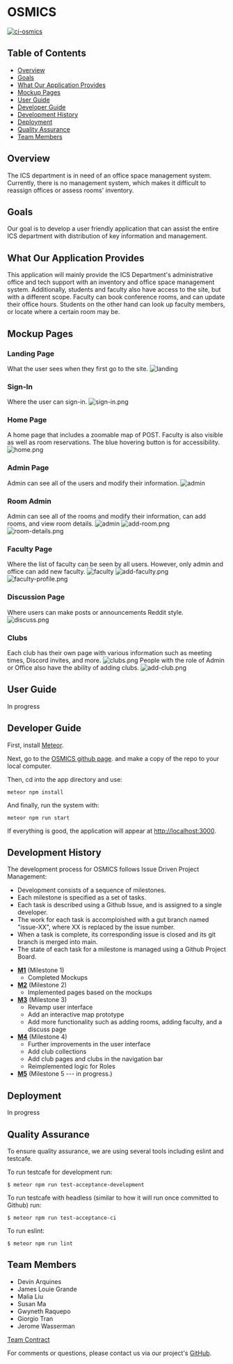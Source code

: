 # OSMICS
[![ci-osmics](https://github.com/ics414t3/ics-osm/actions/workflows/ci.yml/badge.svg)](https://github.com/ics414t3/ics-osm/actions/workflows/ci.yml/)


## Table of Contents
* [Overview](#overview)
* [Goals](#goals)
* [What Our Application Provides](#what-our-application-provides)
* [Mockup Pages](#mockup-pages)
* [User Guide](#user-guide)
* [Developer Guide](#developer-guide)
* [Development History](#development-history)
* [Deployment](#deployment)
* [Quality Assurance](#quality-assurance)
* [Team Members](#team-members)

## Overview
The ICS department is in need of an office space management system. Currently, there is no management system, which makes it difficult to reassign offices or assess rooms' inventory.

## Goals
Our goal is to develop a user friendly application that can assist the entire ICS department with distribution of key information and management.

## What Our Application Provides
This application will mainly provide the ICS Department's administrative office and tech support with an inventory and office space management system. Additionally, students and faculty also have access to the site, but with a different scope. Faculty can book conference rooms, and can update their office hours. Students on the other hand can look up faculty members, or locate where a certain room may be. 

## Mockup Pages

### Landing Page
What the user sees when they first go to the site.
![landing](/assets/images/m3/landing.png)

### Sign-In
Where the user can sign-in.
![sign-in.png](/assets/images/m3/sign-in.png)

### Home Page
A home page that includes a zoomable map of POST. Faculty is also visible as well as room reservations. The blue hovering button is for accessibility.
![home.png](assets%2Fimages%2Fm4%2Fhome.png)

### Admin Page
Admin can see all of the users and modify their information.
![admin](/assets/images/m3/admin.png)

### Room Admin
Admin can see all of the rooms and modify their information, can add rooms, and view room details.
![admin](/assets/images/m3/room-admin.png)
![add-room.png](assets%2Fimages%2Fm3%2Fadd-room.png)
![room-details.png](assets%2Fimages%2Fm3%2Froom-details.png)

### Faculty Page
Where the list of faculty can be seen by all users. However, only admin and office can add new faculty.
![faculty](/assets/images/m3/faculty.png)
![add-faculty.png](assets%2Fimages%2Fm3%2Fadd-faculty.png)
![faculty-profile.png](assets%2Fimages%2Fm3%2Ffaculty-profile.png)

### Discussion Page
Where users can make posts or announcements Reddit style.
![discuss.png](assets%2Fimages%2Fm3%2Fdiscuss.png)

### Clubs
Each club has their own page with various information such as meeting times, Discord invites, and more.
![clubs.png](assets%2Fimages%2Fm4%2Fclubs.png)
People with the role of Admin or Office also have the ability of adding clubs. 
![add-club.png](assets%2Fimages%2Fm4%2Fadd-club.png)

## User Guide
In progress

## Developer Guide
First, install [Meteor](https://www.meteor.com/install).

Next, go to the [OSMICS github page](https://github.com/ics414t3/ics-osm). and make a copy of the repo to your local computer.

Then, cd into the app directory and use:

```
meteor npm install
```

And finally, run the system with:

```
meteor npm run start
```

If everything is good, the application will appear at [http://localhost:3000](http://localhost:3000).

## Development History
The development process for OSMICS follows Issue Driven Project Management:

* Development consists of a sequence of milestones.
* Each milestone is specified as a set of tasks.
* Each task is described using a Github Issue, and is assigned to a single developer.
* The work for each task is accomploished with a gut branch named "issue-XX", where XX is replaced by the issue number.
* When a task is complete, its corresponding issue is closed and its git branch is merged into main.
* The state of each task for a milestone is managed using a Github Project Board.


- **[M1](https://github.com/orgs/ics414t3/projects/1/views/1)** (Milestone 1)
  - Completed Mockups
- **[M2](https://github.com/orgs/ics414t3/projects/2)** (Milestone 2)
  - Implemented pages based on the mockups
- **[M3](https://github.com/orgs/ics414t3/projects/3)** (Milestone 3)
  - Revamp user interface
  - Add an interactive map prototype
  - Add more functionality such as adding rooms, adding faculty, and a discuss page
- **[M4](https://github.com/orgs/ics414t3/projects/6)** (Milestone 4)
  - Further improvements in the user interface
  - Add club collections
  - Add club pages and clubs in the navigation bar
  - Reimplemented logic for Roles
- **[M5](https://github.com/orgs/ics414t3/projects/8)** (Milestone 5 --- in progress.)
 

## Deployment
In progress

## Quality Assurance
To ensure quality assurance, we are using several tools including eslint and testcafe.

To run testcafe for development run:
```
$ meteor npm run test-acceptance-development
```
To run testcafe with headless (similar to how it will run once committed to Github) run:
```
$ meteor npm run test-acceptance-ci
```
To run eslint:
```
$ meteor npm run lint
```

## Team Members
- Devin Arquines
- James Louie Grande
- Malia Liu
- Susan Ma
- Gwyneth Raquepo
- Giorgio Tran
- Jerome Wasserman

[Team Contract](./team-contract.pdf)

For comments or questions, please contact us via our project's [GitHub](https://github.com/ics414t3).
